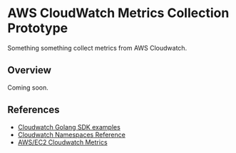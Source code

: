 # AWS CloudWatch Metrics Collection Prototype

Something something collect metrics from AWS Cloudwatch.

## Overview

Coming soon.

## References

- [Cloudwatch Golang SDK examples](https://docs.aws.amazon.com/sdk-for-go/v1/developer-guide/cw-example-getting-metrics.html)
- [Cloudwatch Namespaces Reference](https://docs.aws.amazon.com/AmazonCloudWatch/latest/monitoring/aws-services-cloudwatch-metrics.html)
- [AWS/EC2 Cloudwatch Metrics](https://docs.aws.amazon.com/AWSEC2/latest/UserGuide/viewing_metrics_with_cloudwatch.html#ec2-cloudwatch-dimensions)
